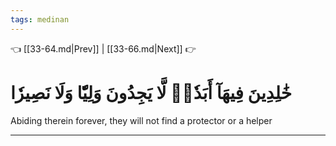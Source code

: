 ```yaml
---
tags: medinan
---
```


👈 [[33-64.md|Prev]] | [[33-66.md|Next]] 👉

# خَٰلِدِينَ فِيهَآ أَبَدٗاۖ لَّا يَجِدُونَ وَلِيّٗا وَلَا نَصِيرٗا

Abiding therein forever, they will not find a protector or a helper

---


